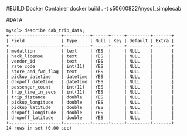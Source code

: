 #BUILD Docker Container
    docker build . -t s50600822/mysql_simplecab

#DATA

    mysql> describe cab_trip_data;
    +--------------------+----------+------+-----+---------+-------+
    | Field              | Type     | Null | Key | Default | Extra |
    +--------------------+----------+------+-----+---------+-------+
    | medallion          | text     | YES  |     | NULL    |       |
    | hack_license       | text     | YES  |     | NULL    |       |
    | vendor_id          | text     | YES  |     | NULL    |       |
    | rate_code          | int(11)  | YES  |     | NULL    |       |
    | store_and_fwd_flag | text     | YES  |     | NULL    |       |
    | pickup_datetime    | datetime | YES  |     | NULL    |       |
    | dropoff_datetime   | datetime | YES  |     | NULL    |       |
    | passenger_count    | int(11)  | YES  |     | NULL    |       |
    | trip_time_in_secs  | int(11)  | YES  |     | NULL    |       |
    | trip_distance      | double   | YES  |     | NULL    |       |
    | pickup_longitude   | double   | YES  |     | NULL    |       |
    | pickup_latitude    | double   | YES  |     | NULL    |       |
    | dropoff_longitude  | double   | YES  |     | NULL    |       |
    | dropoff_latitude   | double   | YES  |     | NULL    |       |
    +--------------------+----------+------+-----+---------+-------+
    14 rows in set (0.00 sec)
